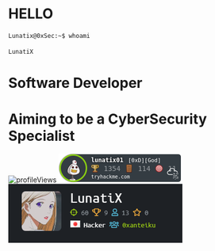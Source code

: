 # HELLO 
```console
Lunatix@0xSec:~$ whoami

LunatiX

```
# Software Developer
# Aiming to be a CyberSecurity Specialist
 
<img src="https://komarev.com/ghpvc/?username=Lunatix01&color=blueviolet&style=flat" alt="profileViews"/>
<img src="https://github.com/Lunatix01/Lunatix01/blob/master/img/lunatix01.png" alt="THM"/>
<br>
<img src="https://github.com/Lunatix01/Lunatix01/blob/master/img/htb.png" alt="htb"/>
